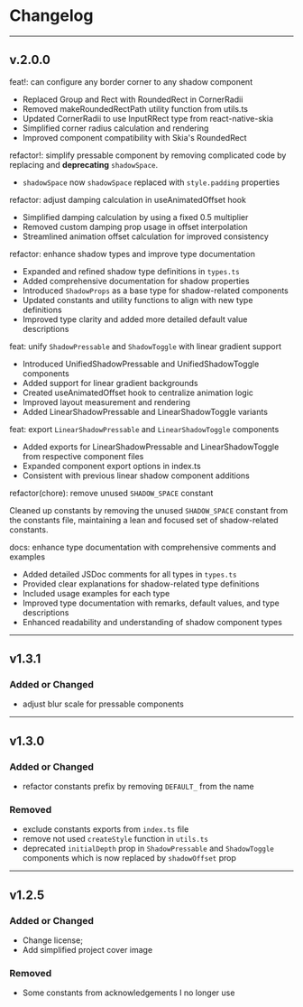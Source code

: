 # Changelog

---

## v.2.0.0

feat!: can configure any border corner to any shadow component

- Replaced Group and Rect with RoundedRect in CornerRadii
- Removed makeRoundedRectPath utility function from utils.ts
- Updated CornerRadii to use InputRRect type from react-native-skia
- Simplified corner radius calculation and rendering
- Improved component compatibility with Skia's RoundedRect

refactor!: simplify pressable component by removing complicated code by replacing and **deprecating** `shadowSpace`.

- `shadowSpace` now `shadowSpace` replaced with `style.padding` properties

refactor: adjust damping calculation in useAnimatedOffset hook

- Simplified damping calculation by using a fixed 0.5 multiplier
- Removed custom damping prop usage in offset interpolation
- Streamlined animation offset calculation for improved consistency

refactor: enhance shadow types and improve type documentation

- Expanded and refined shadow type definitions in `types.ts`
- Added comprehensive documentation for shadow properties
- Introduced `ShadowProps` as a base type for shadow-related components
- Updated constants and utility functions to align with new type definitions
- Improved type clarity and added more detailed default value descriptions

feat: unify `ShadowPressable` and `ShadowToggle` with linear gradient support

- Introduced UnifiedShadowPressable and UnifiedShadowToggle components
- Added support for linear gradient backgrounds
- Created useAnimatedOffset hook to centralize animation logic
- Improved layout measurement and rendering
- Added LinearShadowPressable and LinearShadowToggle variants

feat: export `LinearShadowPressable` and `LinearShadowToggle` components

- Added exports for LinearShadowPressable and LinearShadowToggle from respective component files
- Expanded component export options in index.ts
- Consistent with previous linear shadow component additions

refactor(chore): remove unused `SHADOW_SPACE` constant

Cleaned up constants by removing the unused `SHADOW_SPACE` constant from the constants file, maintaining a lean and focused set of shadow-related constants.

docs: enhance type documentation with comprehensive comments and examples

- Added detailed JSDoc comments for all types in `types.ts`
- Provided clear explanations for shadow-related type definitions
- Included usage examples for each type
- Improved type documentation with remarks, default values, and type descriptions
- Enhanced readability and understanding of shadow component types

---

## v1.3.1

### Added or Changed

- adjust blur scale for pressable components

---

## v1.3.0

### Added or Changed

- refactor constants prefix by removing `DEFAULT_` from the name

### Removed

- exclude constants exports from `index.ts` file
- remove not used `createStyle` function in `utils.ts`
- deprecated `initialDepth` prop in `ShadowPressable` and `ShadowToggle` components which is now replaced by `shadowOffset` prop

---

## v1.2.5

### Added or Changed

- Change license;
- Add simplified project cover image

### Removed

- Some constants from acknowledgements I no longer use
